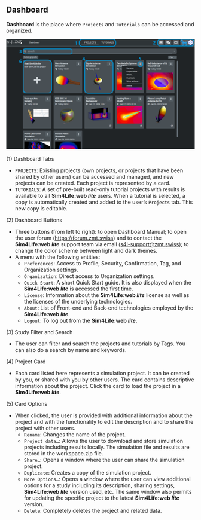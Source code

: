 ## Dashboard

**Dashboard** is the place where ```Projects``` and ```Tutorials``` can be accessed and organized.


<p align="center">
  <img src="assets/dashboard/dashboard.png">
</p>


(1) Dashboard Tabs

  * ```PROJECTS```: Existing projects (own projects, or projects that have been shared by other users) can be accessed and managed, and new projects can be created. Each project is represented by a card.
  * ```TUTORIALS```: A set of pre-built read-only tutorial projects with results is available to all **Sim4Life:web *lite*** users. When a tutorial is selected, a copy is automatically created and added to the user’s ```Projects``` tab. This new copy is editable.

(2) Dashboard Buttons

  * Three buttons (from left to right): to open Dashboard Manual; to open the user forum (https://forum.zmt.swiss) and to contact the **Sim4Life:web *lite*** support team via email (s4l-support@zmt.swiss); to change the color scheme between light and dark themes.
  * A menu with the following entities:
    * ```Preferences```: Access to Profile, Security, Confirmation, Tag, and Organization settings.
    * ```Organization```: Direct access to Organization settings.
    * ```Quick Start```: A short Quick Start guide. It is also displayed when the **Sim4Life:web *lite*** is accessed the first time.
    * ```License```: Information about the **Sim4Life:web *lite*** license as well as the licenses of the underlying technologies.
    * ```About```: List of Front-end and Back-end technologies employed by the **Sim4Life:web *lite***.
    * ```Logout```: To log out from the **Sim4Life:web *lite***.

(3) Study Filter and Search

 * The user can filter and search the projects and tutorials by Tags. You can also do a search by name and keywords.

(4) Project Card

 * Each card listed here represents a simulation project. It can be created by you, or shared with you by other users. The card contains descriptive information about the project. Click the card to load the project in a **Sim4Life:web *lite***.

(5) Card Options

 * When clicked, the user is provided with additional information about the project and with the functionality to edit the description and to share the project with other users.
    * ```Rename```: Changes the name of the project.
    * ```Project data…```: Allows the user to download and store simulation projects including results locally. The simulation file and results are stored in the workspace.zip file.
    * ```Share…```: Opens a window where the user can share the simulation project.
    * ```Duplicate```: Creates a copy of the simulation project.
    * ```More Options…```: Opens a window where the user can view additional options for a study including its description, sharing settings, **Sim4Life:web *lite*** version used, etc. The same window also permits for updating the specific project to the latest **Sim4Life:web *lite*** version.
    * ```Delete```: Completely deletes the project and related data.




